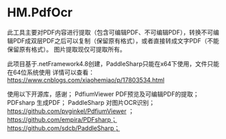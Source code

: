 # HM.PdfOcr
此工具主要对PDF内容进行提取（包含可编辑PDF、不可编辑PDF），转换不可编辑PDF成双层PDF之后可以复制（保留原有格式），或者直接转成文字PDF（不能保留原有格式）。
图片提取现仅可提取所有。

此项目基于.netFramework4.8创建，PaddleSharp只能在x64下使用，文件只能在64位系统使用
详情可以查看：https://www.cnblogs.com/xiaohemiao/p/17803534.html

使用以下开源库，感谢；
PdfiumViewer PDF预览及可编辑PDF的提取；
PDFsharp 生成PDF；
PaddleSharp 对图片OCR识别；
https://github.com/pvginkel/PdfiumViewer ；
https://github.com/empira/PDFsharp；
https://github.com/sdcb/PaddleSharp；
